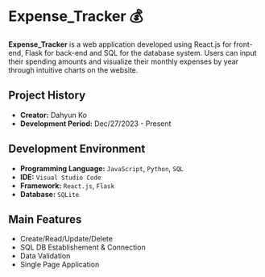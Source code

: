 # Expense_Tracker 💰

**Expense_Tracker** is a web application developed using React.js for front-end, Flask for back-end and SQL for the database system. Users can input their spending amounts and visualize their monthly expenses by year through intuitive charts on the website.

## Project History

- **Creator:** Dahyun Ko
- **Development Period:** Dec/27/2023 - Present

## Development Environment

- **Programming Language:** `JavaScript`, `Python`, `SQL`
- **IDE:** `Visual Studio Code`
- **Framework:** `React.js`, `Flask`
- **Database:** `SQLite`

## Main Features

- Create/Read/Update/Delete
- SQL DB Establishement & Connection
- Data Validation
- Single Page Application

<!-- ## How to Start

## Preview -->
